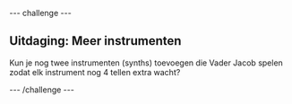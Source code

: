 \--- challenge \---

## Uitdaging: Meer instrumenten

Kun je nog twee instrumenten (synths) toevoegen die Vader Jacob spelen zodat elk instrument nog 4 tellen extra wacht?

\--- /challenge \---